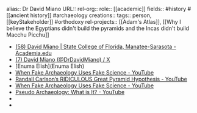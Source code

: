 alias:: Dr David Miano
URL::
rel-org::
role:: [[academic]] 
fields:: #history #[[ancient history]] #archaeology 
creations:: 
tags:: person, [[keyStakeholder]] #orthodoxy 
rel-projects:: [[Adam's Atlas]], [[Why I believe the Egyptians didn't build the pyramids and the Incas didn't build Macchu Picchu]] 


- [(58) David Miano | State College of Florida, Manatee-Sarasota - Academia.edu](https://scf.academia.edu/DMiano)
- [(7) David Miano (@DrDavidMiano) / X](https://twitter.com/DrDavidMiano)
- [Enuma Elish](Enuma Elish)
- [When Fake Archaeology Uses Fake Science - YouTube](https://www.youtube.com/watch?v=j0OMxE_D1pE)
- [Randall Carlson’s RIDICULOUS Great Pyramid Hypothesis - YouTube](https://www.youtube.com/watch?v=VltvNUA9Mb0)
- [When Fake Archaeology Uses Fake Science - YouTube](https://www.youtube.com/watch?v=j0OMxE_D1pE)
- [Pseudo Archaeology: What is It? - YouTube](https://www.youtube.com/watch?v=hnoImxaa69g)
-
-